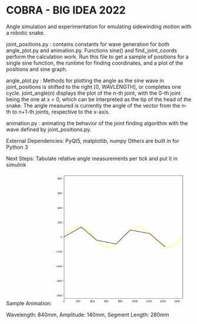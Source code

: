 # COBRA - BIG IDEA 2022

 Angle simulation and experimentation for emulating sidewinding motion with a robotic snake.


joint_positions.py : contains constants for wave generation for both angle_plot.py and animation.py. Functions sine()
	and find_joint_coords perform the calculation work. Run this file to get a sample of positions for a single
	sine function, the runtime for finding coordinates, and a plot of the positions and sine graph. 

angle_plot.py : Methods for plotting the angle as the sine wave in joint_positions is shifted to the right [0, WAVLENGTH],
	or completes one cycle. joint_angle(n) displays the plot of the n-th joint, with the 0-th joint being the one at
	x = 0, which can be interpreted as the tip of the head of the snake. The angle measured is currently the 
	angle of the vector from the n-th to n+1-th joints, respective to the x-axis. 

animation.py : animating the behavior of the joint finding algorithm with the wave defined by joint_positions.py. 
	

External Dependencies:
	PyQt5, matplotlib, numpy
	Others are built in for Python 3

Next Steps:
	Tabulate relative angle measurements per tick and put it in simulink
	
Sample Animation:
<img src="https://github.com/alxqiu/Sidewinder/blob/main/python/animation.gif" width="360" height="360" />


Wavelength: 840mm, Amplitude: 140mm, Segment Length: 280mm
